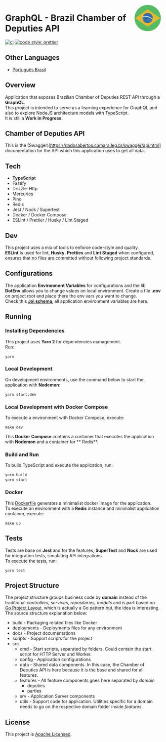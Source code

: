 <a href="https://github.com/vitorsalgado/camara-deputados-graphql" target="_blank"><img src="docs/assets/logo.png" alt="Câmera dos Deputados GraphQL Logo" width="85px" align="right" /></a>

# GraphQL - Brazil Chamber of Deputies API

[![ci](https://github.com/vitorsalgado/camara-deputados-graphql/actions/workflows/ci.yml/badge.svg)](https://github.com/vitorsalgado/camara-deputados-graphql/actions/workflows/ci.yml)
[![code style: prettier](https://img.shields.io/badge/code_style-prettier-ff69b4.svg?style=flat-square)](https://github.com/prettier/prettier)

## Other Languages

* [Português Brasil](README.pt-br.md)

## Overview

Application that exposes Brazilian Chamber of Deputies REST API through a **GraphQL**.  
This project is intended to serve as a learning experience for GraphQL and also to explore NodeJS architecture models
with TypeScript.  
It is still a **Work in Progress**.

## Chamber of Deputies API

This is the (Swagger)[https://dadosabertos.camara.leg.br/swagger/api.html] documentation for the API which this
application uses to get all data.

## Tech

* **TypeScript**
* Fastify
* Drizzle-Http
* Mercuries
* Pino
* Redis
* Jest / Nock / Supertest
* Docker / Docker Compose
* ESLint / Prettier / Husky / Lint Staged

## Dev

This project uses a mix of tools to enforce code-style and quality.  
**ESLint** is used for lint, **Husky**, **Pretties** and **Lint Staged** when configured, ensures that no files are
committed without following project standards.

## Configurations

The application **Environment Variables** for configurations and the lib **DotEnv** allows you to change values on local
environment. Create a file **.env** on project root and place there the env vars you want to change.  
Check this **[Joi schema](src/config/env/env.schema.ts)**, all application environment variables are here.

## Running

### Installing Dependencies

This project uses **Yarn 2** for dependencies management.  
Run:

```
yarn
```

### Local Development

On development environments, use the command below to start the application with **Nodemon**:

```
yarn start:dev
```

### Local Development with Docker Compose

To execute a environment with Docker Compose, execute:

```
make dev
```

This **Docker Compose** contains a container that executes the application with **Nodemon** and a container for **
Redis**.

### Build and Run

To build TypeScript and execute the application, run:

```
yarn build
yarn start
```

### Docker

This [Dockerfile](build/Dockerfile) generates a minimalist docker image for the application.  
To execute an environment with a **Redis** instance and minimalist application container, execute:

```
make up
```

## Tests

Tests are base on **Jest** and for the features, **SuperTest** and **Nock** are used for integration tests, simulating
API integrations.  
To execute the tests, run:

```
yarn test
```

## Project Structure

The project structure groups business code by **domain** instead of the traditional *controllers, services,
repositories, models* and is part based on [Go Project Layout](https://github.com/golang-standards/project-layout),
which is actually a Go pattern but, the idea is interesting. The source structure explanation below:

- build - Packaging related files like Docker
- deployments - Deployments files for any environment
- docs - Project documentations
- scripts - Support scripts for the project
- src
  - cmd - Start scripts, separated by folders. Could contain the start script for HTTP Server and Worker.
  - config - Application configurations
  - data - Shared data components. In this case, the Chamber of Deputies API is here because it is the base and shared
    for all features.
  - features - All feature components goes here separated by *domain*
    - deputies
    - parties
  - srv - Application Server components
  - utils - Support code for application. Utilities specific for a domain needs to go on the respective domain folder
    inside *features*

## License

This project is [Apache Licensed](LICENSE).
